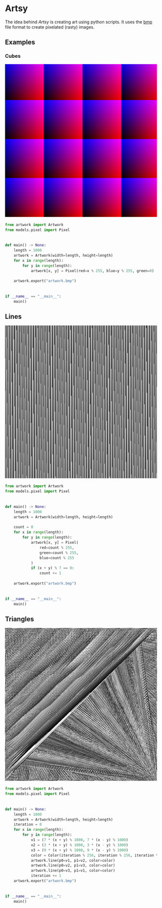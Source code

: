 # Artsy

The idea behind *Artsy* is creating art using python scripts. It uses the [bmp](https://en.wikipedia.org/wiki/BMP_file_format) file format to create pixelated (rasty) images.


## Examples

### Cubes

![cubes](./artworks/cubes.bmp)

```Python
from artwork import Artwork
from models.pixel import Pixel


def main() -> None:
    length = 1000
    artwork = Artwork(width=length, height=length)
    for x in range(length):
        for y in range(length):
            artwork[x, y] = Pixel(red=x % 255, blue=y % 255, green=0)

    artwork.export("artwork.bmp")


if __name__ == "__main__":
    main()
```

## Lines

![lines](./artworks/lines.bmp)

```Python
from artwork import Artwork
from models.pixel import Pixel


def main() -> None:
    length = 1000
    artwork = Artwork(width=length, height=length)

    count = 0
    for x in range(length):
        for y in range(length):
            artwork[x, y] = Pixel(
	            red=count % 255, 
	            green=count % 255, 
	            blue=count % 255
	        )
            if (x + y) % 7 == 0:
                count += 1

    artwork.export("artwork.bmp")


if __name__ == "__main__":
    main()
```

## Triangles

![lines](./artworks/triangles.bmp)

```python
from artwork import Artwork
from models.pixel import Pixel


def main() -> None:
    length = 1000
    artwork = Artwork(width=length, height=length)
    iteration = 0
    for x in range(length):
        for y in range(length):
            v1 = (7 * (x + y) % 1000, 7 * (x - y) % 1000)
            v2 = (3 * (x + y) % 1000, 3 * (x - y) % 1000)
            v3 = (9 * (x + y) % 1000, 9 * (x - y) % 1000)
            color = Color(iteration % 256, iteration % 256, iteration % 256)
            artwork.line(p0=v1, p1=v2, color=color)
            artwork.line(p0=v2, p1=v3, color=color)
            artwork.line(p0=v3, p1=v1, color=color)
            iteration += 1
    artwork.export("artwork.bmp")


if __name__ == "__main__":
    main()
```
